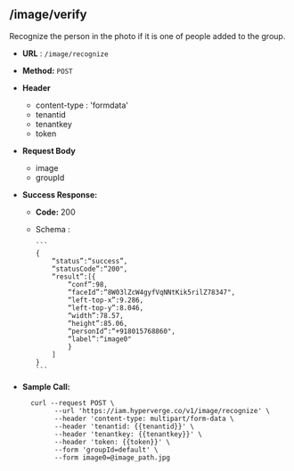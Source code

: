 ## /image/verify

Recognize the person in the photo if it is one of people added to the group.

* **URL** : `/image/recognize`
  
* **Method:** `POST`

* **Header**
	
	- content-type : 'formdata'
	- tenantid 
	- tenantkey
	- token
	
* **Request Body**
	- image
	- groupId
	  
* **Success Response:**

  * **Code:** 200 <br />
  * Schema : 
		
		```	
		{
			“status”:“success”,
			“statusCode”:“200",
			“result”:[{
				“conf”:98,
				“faceId”:“8W03lZcW4gyfVqNNtKik5rilZ78347",
				“left-top-x”:9.286,
				“left-top-y”:8.046,
				“width”:78.57,
				“height”:85.06,
				“personId”:“+918015768860",
				“label”:“image0"
				}
			]
		}
		```
	

* **Sample Call:**

   	
    	curl --request POST \
			  --url 'https://iam.hyperverge.co/v1/image/recognize' \
			  --header 'content-type: multipart/form-data \
			  --header 'tenantid: {{tenantid}}' \
			  --header 'tenantkey: {{tenantkey}}' \
			  --header 'token: {{token}}' \
			  --form 'groupId=default' \
			  --form image0=@image_path.jpg    	
    	
